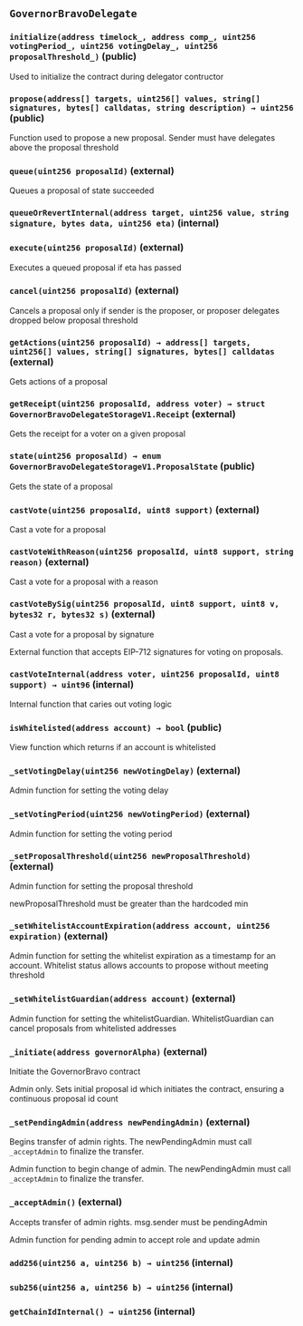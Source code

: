 ## `GovernorBravoDelegate`






### `initialize(address timelock_, address comp_, uint256 votingPeriod_, uint256 votingDelay_, uint256 proposalThreshold_)` (public)

Used to initialize the contract during delegator contructor




### `propose(address[] targets, uint256[] values, string[] signatures, bytes[] calldatas, string description) → uint256` (public)

Function used to propose a new proposal. Sender must have delegates above the proposal threshold




### `queue(uint256 proposalId)` (external)

Queues a proposal of state succeeded




### `queueOrRevertInternal(address target, uint256 value, string signature, bytes data, uint256 eta)` (internal)





### `execute(uint256 proposalId)` (external)

Executes a queued proposal if eta has passed




### `cancel(uint256 proposalId)` (external)

Cancels a proposal only if sender is the proposer, or proposer delegates dropped below proposal threshold




### `getActions(uint256 proposalId) → address[] targets, uint256[] values, string[] signatures, bytes[] calldatas` (external)

Gets actions of a proposal




### `getReceipt(uint256 proposalId, address voter) → struct GovernorBravoDelegateStorageV1.Receipt` (external)

Gets the receipt for a voter on a given proposal




### `state(uint256 proposalId) → enum GovernorBravoDelegateStorageV1.ProposalState` (public)

Gets the state of a proposal




### `castVote(uint256 proposalId, uint8 support)` (external)

Cast a vote for a proposal




### `castVoteWithReason(uint256 proposalId, uint8 support, string reason)` (external)

Cast a vote for a proposal with a reason




### `castVoteBySig(uint256 proposalId, uint8 support, uint8 v, bytes32 r, bytes32 s)` (external)

Cast a vote for a proposal by signature


External function that accepts EIP-712 signatures for voting on proposals.

### `castVoteInternal(address voter, uint256 proposalId, uint8 support) → uint96` (internal)

Internal function that caries out voting logic




### `isWhitelisted(address account) → bool` (public)

View function which returns if an account is whitelisted




### `_setVotingDelay(uint256 newVotingDelay)` (external)

Admin function for setting the voting delay




### `_setVotingPeriod(uint256 newVotingPeriod)` (external)

Admin function for setting the voting period




### `_setProposalThreshold(uint256 newProposalThreshold)` (external)

Admin function for setting the proposal threshold


newProposalThreshold must be greater than the hardcoded min


### `_setWhitelistAccountExpiration(address account, uint256 expiration)` (external)

Admin function for setting the whitelist expiration as a timestamp for an account. Whitelist status allows accounts to propose without meeting threshold




### `_setWhitelistGuardian(address account)` (external)

Admin function for setting the whitelistGuardian. WhitelistGuardian can cancel proposals from whitelisted addresses




### `_initiate(address governorAlpha)` (external)

Initiate the GovernorBravo contract


Admin only. Sets initial proposal id which initiates the contract, ensuring a continuous proposal id count


### `_setPendingAdmin(address newPendingAdmin)` (external)

Begins transfer of admin rights. The newPendingAdmin must call `_acceptAdmin` to finalize the transfer.


Admin function to begin change of admin. The newPendingAdmin must call `_acceptAdmin` to finalize the transfer.


### `_acceptAdmin()` (external)

Accepts transfer of admin rights. msg.sender must be pendingAdmin


Admin function for pending admin to accept role and update admin

### `add256(uint256 a, uint256 b) → uint256` (internal)





### `sub256(uint256 a, uint256 b) → uint256` (internal)





### `getChainIdInternal() → uint256` (internal)






